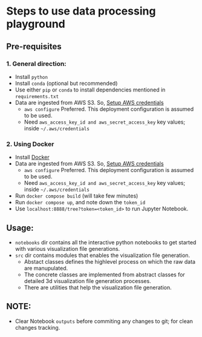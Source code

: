 # Steps to use data processing playground

## Pre-requisites

### 1. General direction:
* Install `python`
* Install `conda` (optional but recommended)
* Use either `pip` or `conda` to install dependencies mentioned in `requirements.txt`
* Data are ingested from AWS S3. So, [Setup AWS credentials](https://docs.aws.amazon.com/cli/latest/userguide/cli-chap-configure.html)
    - `aws configure` Preferred. This deployment configuration is assumed to be used.
    - Need ```aws_access_key_id and aws_secret_access_key``` key values; inside `~/.aws/credentials`

### 2. Using Docker
* Install [Docker](https://docs.docker.com/desktop/)
* Data are ingested from AWS S3. So, [Setup AWS credentials](https://docs.aws.amazon.com/cli/latest/userguide/cli-chap-configure.html)
    - `aws configure` Preferred. This deployment configuration is assumed to be used.
    - Need ```aws_access_key_id and aws_secret_access_key``` key values; inside `~/.aws/credentials`
* Run `docker compose build` (will take few minutes)
* Run `docker compose up`, and note down the `token_id`
* Use `localhost:8888/tree?token=<token_id>` to run Jupyter Notebook.

## Usage:

* `notebooks` dir contains all the interactive python notebooks to get started with various visualization file generations.
* `src` dir contains modules that enables the visualization file generation.
  - Abstact classes defines the highlevel process on which the raw data are manupulated.
  - The concrete classes are implemented from abstract classes for detailed 3d visualization file generation processes.
  - There are utilities that help the visualization file generation.

## NOTE:
  - Clear Notebook `outputs` before commiting any changes to git; for clean changes tracking.